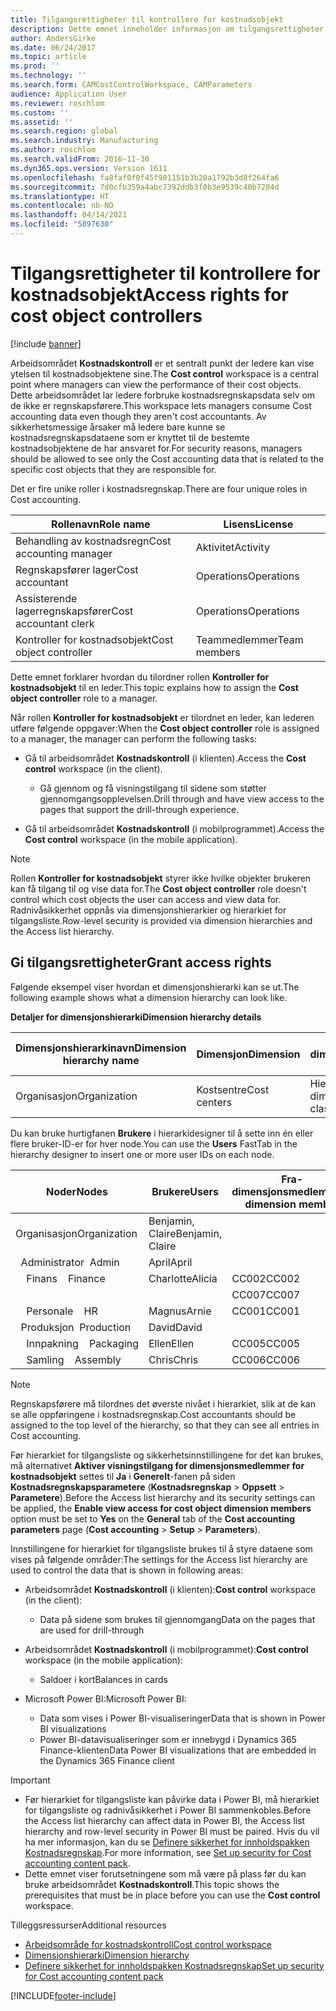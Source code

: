 ```yaml
---
title: Tilgangsrettigheter til kontrollere for kostnadsobjekt
description: Dette emnet inneholder informasjon om tilgangsrettigheter for kontrollere for kostnadsobjekt.
author: AndersGirke
ms.date: 06/24/2017
ms.topic: article
ms.prod: ''
ms.technology: ''
ms.search.form: CAMCostControlWorkspace, CAMParameters
audience: Application User
ms.reviewer: roschlom
ms.custom: ''
ms.assetid: ''
ms.search.region: global
ms.search.industry: Manufacturing
ms.author: roschlom
ms.search.validFrom: 2016-11-30
ms.dyn365.ops.version: Version 1611
ms.openlocfilehash: fa8faf0f0f45f901151b3b20a1792b3d8f264fa6
ms.sourcegitcommit: 7d0cfb359a4abc7392ddb3f0b3e9539c40b7204d
ms.translationtype: HT
ms.contentlocale: nb-NO
ms.lasthandoff: 04/14/2021
ms.locfileid: "5897630"
---
```

# <a name="access-rights-for-cost-object-controllers"></a><span data-ttu-id="ab14c-103">Tilgangsrettigheter til kontrollere for kostnadsobjekt</span><span class="sxs-lookup"><span data-stu-id="ab14c-103">Access rights for cost object controllers</span></span>

[!include [banner](../includes/banner.md)]

<span data-ttu-id="ab14c-104">Arbeidsområdet **Kostnadskontroll** er et sentralt punkt der ledere kan vise ytelsen til kostnadsobjektene sine.</span><span class="sxs-lookup"><span data-stu-id="ab14c-104">The **Cost control** workspace is a central point where managers can view the performance of their cost objects.</span></span> <span data-ttu-id="ab14c-105">Dette arbeidsområdet lar ledere forbruke kostnadsregnskapsdata selv om de ikke er regnskapsførere.</span><span class="sxs-lookup"><span data-stu-id="ab14c-105">This workspace lets managers consume Cost accounting data even though they aren't cost accountants.</span></span> <span data-ttu-id="ab14c-106">Av sikkerhetsmessige årsaker må ledere bare kunne se kostnadsregnskapsdataene som er knyttet til de bestemte kostnadsobjektene de har ansvaret for.</span><span class="sxs-lookup"><span data-stu-id="ab14c-106">For security reasons, managers should be allowed to see only the Cost accounting data that is related to the specific cost objects that they are responsible for.</span></span>

<span data-ttu-id="ab14c-107">Det er fire unike roller i kostnadsregnskap.</span><span class="sxs-lookup"><span data-stu-id="ab14c-107">There are four unique roles in Cost accounting.</span></span>

| <span data-ttu-id="ab14c-108">Rollenavn</span><span class="sxs-lookup"><span data-stu-id="ab14c-108">Role name</span></span>               | <span data-ttu-id="ab14c-109">Lisens</span><span class="sxs-lookup"><span data-stu-id="ab14c-109">License</span></span>      |
|-------------------------|--------------|
| <span data-ttu-id="ab14c-110">Behandling av kostnadsregn</span><span class="sxs-lookup"><span data-stu-id="ab14c-110">Cost accounting manager</span></span> | <span data-ttu-id="ab14c-111">Aktivitet</span><span class="sxs-lookup"><span data-stu-id="ab14c-111">Activity</span></span>     |
| <span data-ttu-id="ab14c-112">Regnskapsfører lager</span><span class="sxs-lookup"><span data-stu-id="ab14c-112">Cost accountant</span></span>         | <span data-ttu-id="ab14c-113">Operations</span><span class="sxs-lookup"><span data-stu-id="ab14c-113">Operations</span></span>   |
| <span data-ttu-id="ab14c-114">Assisterende lagerregnskapsfører</span><span class="sxs-lookup"><span data-stu-id="ab14c-114">Cost accountant clerk</span></span>   | <span data-ttu-id="ab14c-115">Operations</span><span class="sxs-lookup"><span data-stu-id="ab14c-115">Operations</span></span>   |
| <span data-ttu-id="ab14c-116">Kontroller for kostnadsobjekt</span><span class="sxs-lookup"><span data-stu-id="ab14c-116">Cost object controller</span></span>  | <span data-ttu-id="ab14c-117">Teammedlemmer</span><span class="sxs-lookup"><span data-stu-id="ab14c-117">Team members</span></span> |

<span data-ttu-id="ab14c-118">Dette emnet forklarer hvordan du tilordner rollen **Kontroller for kostnadsobjekt** til en leder.</span><span class="sxs-lookup"><span data-stu-id="ab14c-118">This topic explains how to assign the **Cost object controller** role to a manager.</span></span>

<span data-ttu-id="ab14c-119">Når rollen **Kontroller for kostnadsobjekt** er tilordnet en leder, kan lederen utføre følgende oppgaver:</span><span class="sxs-lookup"><span data-stu-id="ab14c-119">When the **Cost object controller** role is assigned to a manager, the manager can perform the following tasks:</span></span>

- <span data-ttu-id="ab14c-120">Gå til arbeidsområdet **Kostnadskontroll** (i klienten).</span><span class="sxs-lookup"><span data-stu-id="ab14c-120">Access the **Cost control** workspace (in the client).</span></span>

    - <span data-ttu-id="ab14c-121">Gå gjennom og få visningstilgang til sidene som støtter gjennomgangsopplevelsen.</span><span class="sxs-lookup"><span data-stu-id="ab14c-121">Drill through and have view access to the pages that support the drill-through experience.</span></span>

- <span data-ttu-id="ab14c-122">Gå til arbeidsområdet **Kostnadskontroll** (i mobilprogrammet).</span><span class="sxs-lookup"><span data-stu-id="ab14c-122">Access the **Cost control** workspace (in the mobile application).</span></span>

> [!NOTE]
> <span data-ttu-id="ab14c-123">Rollen **Kontroller for kostnadsobjekt** styrer ikke hvilke objekter brukeren kan få tilgang til og vise data for.</span><span class="sxs-lookup"><span data-stu-id="ab14c-123">The **Cost object controller** role doesn't control which cost objects the user can access and view data for.</span></span> <span data-ttu-id="ab14c-124">Radnivåsikkerhet oppnås via dimensjonshierarkier og hierarkiet for tilgangsliste.</span><span class="sxs-lookup"><span data-stu-id="ab14c-124">Row-level security is provided via dimension hierarchies and the Access list hierarchy.</span></span>

## <a name="grant-access-rights"></a><span data-ttu-id="ab14c-125">Gi tilgangsrettigheter</span><span class="sxs-lookup"><span data-stu-id="ab14c-125">Grant access rights</span></span>
<span data-ttu-id="ab14c-126">Følgende eksempel viser hvordan et dimensjonshierarki kan se ut.</span><span class="sxs-lookup"><span data-stu-id="ab14c-126">The following example shows what a dimension hierarchy can look like.</span></span>

<span data-ttu-id="ab14c-127">**Detaljer for dimensjonshierarki**</span><span class="sxs-lookup"><span data-stu-id="ab14c-127">**Dimension hierarchy details**</span></span>

| <span data-ttu-id="ab14c-128">Dimensjonshierarkinavn</span><span class="sxs-lookup"><span data-stu-id="ab14c-128">Dimension hierarchy name</span></span> | <span data-ttu-id="ab14c-129">Dimensjon</span><span class="sxs-lookup"><span data-stu-id="ab14c-129">Dimension</span></span>    | <span data-ttu-id="ab14c-130">Navn på dimensjonshierarkitype</span><span class="sxs-lookup"><span data-stu-id="ab14c-130">Dimension hierarchy type name</span></span>      | <span data-ttu-id="ab14c-131">Hierarki for tilgangsliste</span><span class="sxs-lookup"><span data-stu-id="ab14c-131">Access list hierarchy</span></span> |
|--------------------------|--------------|------------------------------------|-----------------------|
| <span data-ttu-id="ab14c-132">Organisasjon</span><span class="sxs-lookup"><span data-stu-id="ab14c-132">Organization</span></span>             | <span data-ttu-id="ab14c-133">Kostsentre</span><span class="sxs-lookup"><span data-stu-id="ab14c-133">Cost centers</span></span> | <span data-ttu-id="ab14c-134">Hierarki for dimensjonsklassifisering</span><span class="sxs-lookup"><span data-stu-id="ab14c-134">Dimension classification hierarchy</span></span> | <span data-ttu-id="ab14c-135">**Ja**</span><span class="sxs-lookup"><span data-stu-id="ab14c-135">**Yes**</span></span>               |

<span data-ttu-id="ab14c-136">Du kan bruke hurtigfanen **Brukere** i hierarkidesigner til å sette inn én eller flere bruker-ID-er for hver node.</span><span class="sxs-lookup"><span data-stu-id="ab14c-136">You can use the **Users** FastTab in the hierarchy designer to insert one or more user IDs on each node.</span></span>

|             <span data-ttu-id="ab14c-137">Noder</span><span class="sxs-lookup"><span data-stu-id="ab14c-137">Nodes</span></span>                 | <span data-ttu-id="ab14c-138">Brukere</span><span class="sxs-lookup"><span data-stu-id="ab14c-138">Users</span></span>            | <span data-ttu-id="ab14c-139">Fra-dimensjonsmedlem</span><span class="sxs-lookup"><span data-stu-id="ab14c-139">From dimension member</span></span>     |   <span data-ttu-id="ab14c-140">Til-dimensjonsmedlem</span><span class="sxs-lookup"><span data-stu-id="ab14c-140">To dimension member</span></span>   |
|-----------------------------------|------------------|---------------------------|-------------------------|
| <span data-ttu-id="ab14c-141">Organisasjon</span><span class="sxs-lookup"><span data-stu-id="ab14c-141">Organization</span></span>                      | <span data-ttu-id="ab14c-142">Benjamin, Claire</span><span class="sxs-lookup"><span data-stu-id="ab14c-142">Benjamin, Claire</span></span> |                           |                         |
| <span data-ttu-id="ab14c-143">&nbsp;&nbsp;Administrator</span><span class="sxs-lookup"><span data-stu-id="ab14c-143">&nbsp;&nbsp;Admin</span></span>                 | <span data-ttu-id="ab14c-144">April</span><span class="sxs-lookup"><span data-stu-id="ab14c-144">April</span></span>            |                           |                         |
| <span data-ttu-id="ab14c-145">&nbsp;&nbsp;&nbsp;&nbsp;Finans</span><span class="sxs-lookup"><span data-stu-id="ab14c-145">&nbsp;&nbsp;&nbsp;&nbsp;Finance</span></span>   | <span data-ttu-id="ab14c-146">Charlotte</span><span class="sxs-lookup"><span data-stu-id="ab14c-146">Alicia</span></span>           | <span data-ttu-id="ab14c-147">CC002</span><span class="sxs-lookup"><span data-stu-id="ab14c-147">CC002</span></span>                     | <span data-ttu-id="ab14c-148">CC003</span><span class="sxs-lookup"><span data-stu-id="ab14c-148">CC003</span></span>                   |
|                                   |                  | <span data-ttu-id="ab14c-149">CC007</span><span class="sxs-lookup"><span data-stu-id="ab14c-149">CC007</span></span>                     | <span data-ttu-id="ab14c-150">CC007</span><span class="sxs-lookup"><span data-stu-id="ab14c-150">CC007</span></span>                   |
| <span data-ttu-id="ab14c-151">&nbsp;&nbsp;&nbsp;&nbsp;Personale</span><span class="sxs-lookup"><span data-stu-id="ab14c-151">&nbsp;&nbsp;&nbsp;&nbsp;HR</span></span>        | <span data-ttu-id="ab14c-152">Magnus</span><span class="sxs-lookup"><span data-stu-id="ab14c-152">Arnie</span></span>            | <span data-ttu-id="ab14c-153">CC001</span><span class="sxs-lookup"><span data-stu-id="ab14c-153">CC001</span></span>                     | <span data-ttu-id="ab14c-154">CC001</span><span class="sxs-lookup"><span data-stu-id="ab14c-154">CC001</span></span>                   |
| <span data-ttu-id="ab14c-155">&nbsp;&nbsp;Produksjon</span><span class="sxs-lookup"><span data-stu-id="ab14c-155">&nbsp;&nbsp;Production</span></span>            | <span data-ttu-id="ab14c-156">David</span><span class="sxs-lookup"><span data-stu-id="ab14c-156">David</span></span>            |                           |                         |
| <span data-ttu-id="ab14c-157">&nbsp;&nbsp;&nbsp;&nbsp;Innpakning</span><span class="sxs-lookup"><span data-stu-id="ab14c-157">&nbsp;&nbsp;&nbsp;&nbsp;Packaging</span></span> | <span data-ttu-id="ab14c-158">Ellen</span><span class="sxs-lookup"><span data-stu-id="ab14c-158">Ellen</span></span>            | <span data-ttu-id="ab14c-159">CC005</span><span class="sxs-lookup"><span data-stu-id="ab14c-159">CC005</span></span>                     | <span data-ttu-id="ab14c-160">CC005</span><span class="sxs-lookup"><span data-stu-id="ab14c-160">CC005</span></span>                   |
| <span data-ttu-id="ab14c-161">&nbsp;&nbsp;&nbsp;&nbsp;Samling</span><span class="sxs-lookup"><span data-stu-id="ab14c-161">&nbsp;&nbsp;&nbsp;&nbsp;Assembly</span></span>  | <span data-ttu-id="ab14c-162">Chris</span><span class="sxs-lookup"><span data-stu-id="ab14c-162">Chris</span></span>            | <span data-ttu-id="ab14c-163">CC006</span><span class="sxs-lookup"><span data-stu-id="ab14c-163">CC006</span></span>                     | <span data-ttu-id="ab14c-164">CC006</span><span class="sxs-lookup"><span data-stu-id="ab14c-164">CC006</span></span>                   |

> [!NOTE]
> <span data-ttu-id="ab14c-165">Regnskapsførere må tilordnes det øverste nivået i hierarkiet, slik at de kan se alle oppføringene i kostnadsregnskap.</span><span class="sxs-lookup"><span data-stu-id="ab14c-165">Cost accountants should be assigned to the top level of the hierarchy, so that they can see all entries in Cost accounting.</span></span>

<span data-ttu-id="ab14c-166">Før hierarkiet for tilgangsliste og sikkerhetsinnstillingene for det kan brukes, må alternativet **Aktiver visningstilgang for dimensjonsmedlemmer for kostnadsobjekt** settes til **Ja** i **Generelt**-fanen på siden **Kostnadsregnskapsparametere** (**Kostnadsregnskap** > **Oppsett** > **Parametere**).</span><span class="sxs-lookup"><span data-stu-id="ab14c-166">Before the Access list hierarchy and its security settings can be applied, the **Enable view access for cost object dimension members** option must be set to **Yes** on the **General** tab of the **Cost accounting parameters** page (**Cost accounting** > **Setup** > **Parameters**).</span></span>

<span data-ttu-id="ab14c-167">Innstillingene for hierarkiet for tilgangsliste brukes til å styre dataene som vises på følgende områder:</span><span class="sxs-lookup"><span data-stu-id="ab14c-167">The settings for the Access list hierarchy are used to control the data that is shown in following areas:</span></span>

- <span data-ttu-id="ab14c-168">Arbeidsområdet **Kostnadskontroll** (i klienten):</span><span class="sxs-lookup"><span data-stu-id="ab14c-168">**Cost control** workspace (in the client):</span></span>

    - <span data-ttu-id="ab14c-169">Data på sidene som brukes til gjennomgang</span><span class="sxs-lookup"><span data-stu-id="ab14c-169">Data on the pages that are used for drill-through</span></span>

- <span data-ttu-id="ab14c-170">Arbeidsområdet **Kostnadskontroll** (i mobilprogrammet):</span><span class="sxs-lookup"><span data-stu-id="ab14c-170">**Cost control** workspace (in the mobile application):</span></span>

    - <span data-ttu-id="ab14c-171">Saldoer i kort</span><span class="sxs-lookup"><span data-stu-id="ab14c-171">Balances in cards</span></span>

- <span data-ttu-id="ab14c-172">Microsoft Power BI:</span><span class="sxs-lookup"><span data-stu-id="ab14c-172">Microsoft Power BI:</span></span>

    - <span data-ttu-id="ab14c-173">Data som vises i Power BI-visualiseringer</span><span class="sxs-lookup"><span data-stu-id="ab14c-173">Data that is shown in Power BI visualizations</span></span>
    - <span data-ttu-id="ab14c-174">Power BI-datavisualiseringer som er innebygd i Dynamics 365 Finance-klienten</span><span class="sxs-lookup"><span data-stu-id="ab14c-174">Data Power BI visualizations that are embedded in the Dynamics 365 Finance client</span></span>

> [!IMPORTANT]
> - <span data-ttu-id="ab14c-175">Før hierarkiet for tilgangsliste kan påvirke data i Power BI, må hierarkiet for tilgangsliste og radnivåsikkerhet i Power BI sammenkobles.</span><span class="sxs-lookup"><span data-stu-id="ab14c-175">Before the Access list hierarchy can affect data in Power BI, the Access list hierarchy and row-level security in Power BI must be paired.</span></span> <span data-ttu-id="ab14c-176">Hvis du vil ha mer informasjon, kan du se [Definere sikkerhet for innholdspakken Kostnadsregnskap](../../fin-ops-core/dev-itpro/analytics/setup-security-cost-accounting-content-pack.md).</span><span class="sxs-lookup"><span data-stu-id="ab14c-176">For more information, see [Set up security for Cost accounting content pack](../../fin-ops-core/dev-itpro/analytics/setup-security-cost-accounting-content-pack.md).</span></span>
> - <span data-ttu-id="ab14c-177">Dette emnet viser forutsetningene som må være på plass før du kan bruke arbeidsområdet **Kostnadskontroll**.</span><span class="sxs-lookup"><span data-stu-id="ab14c-177">This topic shows the prerequisites that must be in place before you can use the **Cost control** workspace.</span></span>

<span data-ttu-id="ab14c-178">Tilleggsressurser</span><span class="sxs-lookup"><span data-stu-id="ab14c-178">Additional resources</span></span>

- [<span data-ttu-id="ab14c-179">Arbeidsområde for kostnadskontroll</span><span class="sxs-lookup"><span data-stu-id="ab14c-179">Cost control workspace</span></span>](cost-control-workspace.md)
- [<span data-ttu-id="ab14c-180">Dimensjonshierarki</span><span class="sxs-lookup"><span data-stu-id="ab14c-180">Dimension hierarchy</span></span>](dimension-hierarchy.md)
- [<span data-ttu-id="ab14c-181">Definere sikkerhet for innholdspakken Kostnadsregnskap</span><span class="sxs-lookup"><span data-stu-id="ab14c-181">Set up security for Cost accounting content pack</span></span>](../../fin-ops-core/dev-itpro/analytics/setup-security-cost-accounting-content-pack.md)


[!INCLUDE[footer-include](../../includes/footer-banner.md)]
